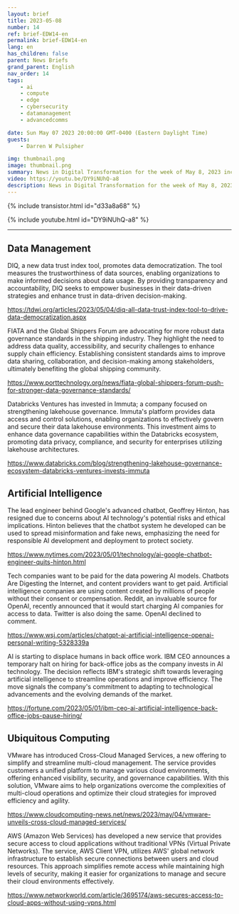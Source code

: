 ```yaml
---
layout: brief
title: 2023-05-08
number: 14
ref: brief-EDW14-en
permalink: brief-EDW14-en
lang: en
has_children: false
parent: News Briefs
grand_parent: English
nav_order: 14
tags:
    - ai
    - compute
    - edge
    - cybersecurity
    - datamanagement
    - advancedcomms

date: Sun May 07 2023 20:00:00 GMT-0400 (Eastern Daylight Time)
guests:
    - Darren W Pulsipher

img: thumbnail.png
image: thumbnail.png
summary: News in Digital Transformation for the week of May 8, 2023 including 
video: https://youtu.be/DY9iNUhQ-a8
description: News in Digital Transformation for the week of May 8, 2023 including 
---
```



{% include transistor.html id="d33a8a68" %}



{% include youtube.html id="DY9iNUhQ-a8" %}


---

## Data Management

DIQ, a new data trust index tool, promotes data democratization. The tool measures the trustworthiness of data sources, enabling organizations to make informed decisions about data usage. By providing transparency and accountability, DIQ seeks to empower businesses in their data-driven strategies and enhance trust in data-driven decision-making.

[https://tdwi.org/articles/2023/05/04/diq-all-data-trust-index-tool-to-drive-data-democratization.aspx
](https://tdwi.org/articles/2023/05/04/diq-all-data-trust-index-tool-to-drive-data-democratization.aspx
)

FIATA and the Global Shippers Forum are advocating for more robust data governance standards in the shipping industry. They highlight the need to address data quality, accessibility, and security challenges to enhance supply chain efficiency. Establishing consistent standards aims to improve data sharing, collaboration, and decision-making among stakeholders, ultimately benefiting the global shipping community.

[https://www.porttechnology.org/news/fiata-global-shippers-forum-push-for-stronger-data-governance-standards/
](https://www.porttechnology.org/news/fiata-global-shippers-forum-push-for-stronger-data-governance-standards/
)

Databricks Ventures has invested in Immuta; a company focused on strengthening lakehouse governance. Immuta's platform provides data access and control solutions, enabling organizations to effectively govern and secure their data lakehouse environments. This investment aims to enhance data governance capabilities within the Databricks ecosystem, promoting data privacy, compliance, and security for enterprises utilizing lakehouse architectures.

[https://www.databricks.com/blog/strengthening-lakehouse-governance-ecosystem-databricks-ventures-invests-immuta
](https://www.databricks.com/blog/strengthening-lakehouse-governance-ecosystem-databricks-ventures-invests-immuta
)

## Artificial Intelligence

The lead engineer behind Google's advanced chatbot, Geoffrey Hinton, has resigned due to concerns about AI technology's potential risks and ethical implications. Hinton believes that the chatbot system he developed can be used to spread misinformation and fake news, emphasizing the need for responsible AI development and deployment to protect society.

[https://www.nytimes.com/2023/05/01/technology/ai-google-chatbot-engineer-quits-hinton.html
](https://www.nytimes.com/2023/05/01/technology/ai-google-chatbot-engineer-quits-hinton.html
)

Tech companies want to be paid for the data powering AI models. Chatbots Are Digesting the Internet, and content providers want to get paid. Artificial intelligence companies are using content created by millions of people without their consent or compensation. Reddit, an invaluable source for OpenAI, recently announced that it would start charging AI companies for access to data. Twitter is also doing the same. OpenAI declined to comment.

[https://www.wsj.com/articles/chatgpt-ai-artificial-intelligence-openai-personal-writing-5328339a
](https://www.wsj.com/articles/chatgpt-ai-artificial-intelligence-openai-personal-writing-5328339a
)

AI is starting to displace humans in back office work. IBM CEO announces a temporary halt on hiring for back-office jobs as the company invests in AI technology. The decision reflects IBM's strategic shift towards leveraging artificial intelligence to streamline operations and improve efficiency. The move signals the company's commitment to adapting to technological advancements and the evolving demands of the market.

[https://fortune.com/2023/05/01/ibm-ceo-ai-artificial-intelligence-back-office-jobs-pause-hiring/
](https://fortune.com/2023/05/01/ibm-ceo-ai-artificial-intelligence-back-office-jobs-pause-hiring/
)

## Ubiquitous Computing

VMware has introduced Cross-Cloud Managed Services, a new offering to simplify and streamline multi-cloud management. The service provides customers a unified platform to manage various cloud environments, offering enhanced visibility, security, and governance capabilities. With this solution, VMware aims to help organizations overcome the complexities of multi-cloud operations and optimize their cloud strategies for improved efficiency and agility.

[https://www.cloudcomputing-news.net/news/2023/may/04/vmware-unveils-cross-cloud-managed-services/
](https://www.cloudcomputing-news.net/news/2023/may/04/vmware-unveils-cross-cloud-managed-services/
)

AWS (Amazon Web Services) has developed a new service that provides secure access to cloud applications without traditional VPNs (Virtual Private Networks). The service, AWS Client VPN, utilizes AWS' global network infrastructure to establish secure connections between users and cloud resources. This approach simplifies remote access while maintaining high levels of security, making it easier for organizations to manage and secure their cloud environments effectively.

[https://www.networkworld.com/article/3695174/aws-secures-access-to-cloud-apps-without-using-vpns.html
](https://www.networkworld.com/article/3695174/aws-secures-access-to-cloud-apps-without-using-vpns.html
)

